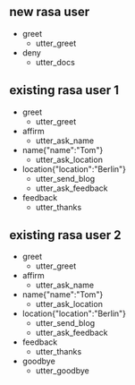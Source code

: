 ## new rasa user
* greet
  - utter_greet
* deny
  - utter_docs

## existing rasa user 1
* greet
  - utter_greet
* affirm
  - utter_ask_name
* name{"name":"Tom"}
  - utter_ask_location
* location{"location":"Berlin"}
  - utter_send_blog
  - utter_ask_feedback
* feedback
  - utter_thanks

## existing rasa user 2
* greet
  - utter_greet
* affirm
  - utter_ask_name
* name{"name":"Tom"}
  - utter_ask_location
* location{"location":"Berlin"}
  - utter_send_blog
  - utter_ask_feedback
* feedback
  - utter_thanks
* goodbye
  - utter_goodbye

